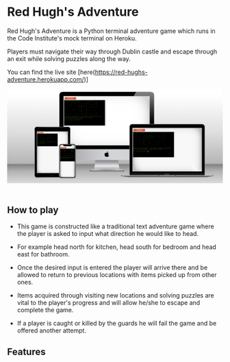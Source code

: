 # Red Hugh's Adventure

Red Hugh's Adventure is a Python terminal adventure game which runs in the Code Institute's mock terminal on Heroku.

Players must navigate their way through Dublin castle and escape through an exit while solving puzzles along the way. 

You can find the live site [here(https://red-hughs-adventure.herokuapp.com/)]

![mock up](multi_device_mock_up.png)
&nbsp;

## How to play
* This game is constructed like a traditional text adventure game where the player is asked to input what direction he would like to head. 

* For example head north for kitchen, head south for bedroom and head east for bathroom.

* Once the desired input is entered the player will arrive there and be allowed to return to previous locations with items picked up from other ones.

* Items acquired through visiting new locations and solving puzzles are vital to the player's progress and will allow he/she to escape and complete the game. 

* If a player is caught or killed by the guards he will fail the game and be offered another attempt. 

## Features 
